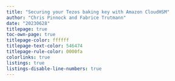 ```yaml
---
title: "Securing your Tezos baking key with Amazon CloudHSM"
author: "Chris Pinnock and Fabrice Trutmann"
date: "20230628"
titlepage: true
toc-own-page: true
titlepage-color: ffffff
titlepage-text-color: 546474
titlepage-rule-color: 0000fa
colorlinks: true
listings: true
listings-disable-line-numbers: true
---
```

<!-- Pandoc above, --- must be first line -->

<!-- Jekyll Blog Format
---
layout: post
title: "Securing your Tezos baking key with Amazon CloudHSM"
date: 2023-05-27
type: post
parent_id: '0'
published: false
exclude: true
password: ''
status: publish
categories:
- Tezos
tags:
- Tezos
- HSM
meta:
permalink: "/tezos/awshsm/"
---
-->

